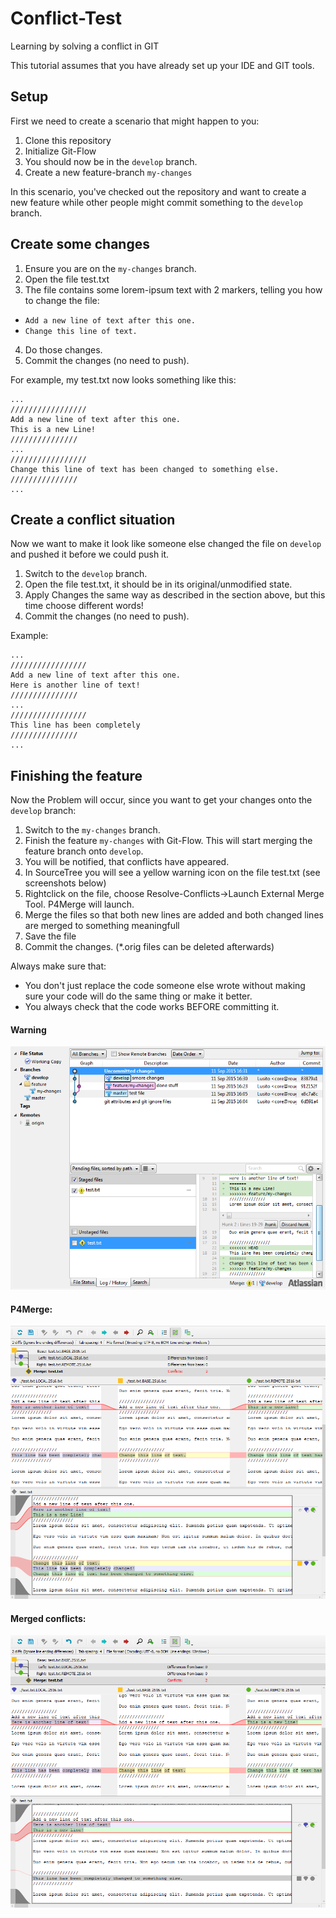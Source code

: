 # Conflict-Test
Learning by solving a conflict in GIT

This tutorial assumes that you have already set up your IDE and GIT tools.

## Setup
First we need to create a scenario that might happen to you:

1. Clone this repository
2. Initialize Git-Flow
3. You should now be in the `develop` branch.
4. Create a new feature-branch `my-changes`

In this scenario, you've checked out the repository and want to create a new feature while other people might commit something to the `develop` branch.

## Create some changes

1. Ensure you are on the `my-changes` branch.
2. Open the file test.txt
3. The file contains some lorem-ipsum text with 2 markers, telling you how to change the file:
  * `Add a new line of text after this one.`
  * `Change this line of text.`
4. Do those changes.
5. Commit the changes (no need to push).

For example, my test.txt now looks something like this:
```
...
/////////////////
Add a new line of text after this one.
This is a new Line!
///////////////
...
/////////////////
Change this line of text has been changed to something else.
///////////////
...
```
## Create a conflict situation

Now we want to make it look like someone else changed the file on `develop` and pushed it before we could push it.

1. Switch to the `develop` branch.
2. Open the file test.txt, it should be in its original/unmodified state.
3. Apply Changes the same way as described in the section above, but this time choose different words!
4. Commit the changes (no need to push).


Example:
```
...
/////////////////
Add a new line of text after this one.
Here is another line of text!
///////////////
...
/////////////////
This line has been completely 
///////////////
...
```

## Finishing the feature

Now the Problem will occur, since you want to get your changes onto the `develop` branch:

1. Switch to the `my-changes` branch.
2. Finish the feature `my-changes` with Git-Flow. This will start merging the feature branch onto `develop`.
3. You will be notified, that conflicts have appeared.
4. In SourceTree you will see a yellow warning icon on the file test.txt (see screenshots below)
5. Rightclick on the file, choose Resolve-Conflicts->Launch External Merge Tool. P4Merge will launch.
6. Merge the files so that both new lines are added and both changed lines are merged to something meaningfull
7. Save the file
8. Commit the changes. (*.orig files can be deleted afterwards)

Always make sure that:

* You don't just replace the code someone else wrote without making sure your code will do the same thing or make it better.
* You always check that the code works BEFORE committing it.

#### Warning
![](https://raw.githubusercontent.com/GameDevWeek/Conflict-Test/master/images/warning.png)

#### P4Merge:
![](https://raw.githubusercontent.com/GameDevWeek/Conflict-Test/master/images/p4merge.png)

#### Merged conflicts:
![](https://raw.githubusercontent.com/GameDevWeek/Conflict-Test/master/images/merged.png)
